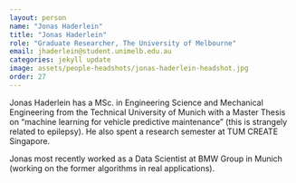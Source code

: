 ```yaml
---
layout: person
name: "Jonas Haderlein"
title: "Jonas Haderlein"
role: "Graduate Researcher, The University of Melbourne"
email: jhaderlein@student.unimelb.edu.au
categories: jekyll update
image: assets/people-headshots/jonas-haderlein-headshot.jpg
order: 27
---
```

Jonas Haderlein has a MSc. in Engineering Science and Mechanical Engineering from the Technical University of Munich with a Master Thesis on “machine learning for vehicle predictive maintenance” (this is strangely related to epilepsy). He also spent a research semester at TUM CREATE Singapore.

Jonas most recently worked as a Data Scientist at BMW Group in Munich (working on the former algorithms in real applications).
